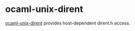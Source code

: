 ocaml-unix-dirent
================

[ocaml-unix-dirent](https://github.com/dsheets/ocaml-unix-dirent) provides
host-dependent dirent.h access.
